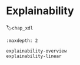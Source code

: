 # Explainability

:label:`chap_xdl`

```toc
:maxdepth: 2

explainability-overview
explainability-linear
```

